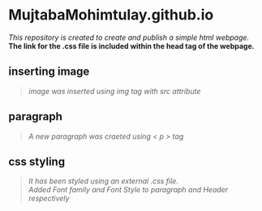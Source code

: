 # MujtabaMohimtulay.github.io
*This repository is created to create and publish a simple html webpage.*
**The link for the .css file is included within the head tag of the webpage.**
## inserting image ##
>*image was inserted using img tag with src attribute*
## paragraph ##
>*A new paragraph was craeted using < p > tag*
 ## css styling ##
>*It has been styled using an external .css file.* <br>
>*Added Font family and Font Style to paragraph and Header respectively*

